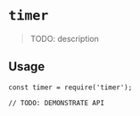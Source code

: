 # `timer`

> TODO: description

## Usage

```
const timer = require('timer');

// TODO: DEMONSTRATE API
```
